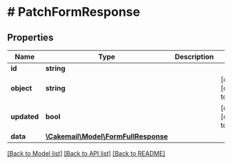 # # PatchFormResponse

## Properties

Name | Type | Description | Notes
------------ | ------------- | ------------- | -------------
**id** | **string** |  | 
**object** | **string** |  | [optional] [default to 'form']
**updated** | **bool** |  | [optional] [default to true]
**data** | [**\Cakemail\Model\FormFullResponse**](FormFullResponse.md) |  | 

[[Back to Model list]](../../README.md#documentation-for-models) [[Back to API list]](../../README.md#documentation-for-api-endpoints) [[Back to README]](../../README.md)


